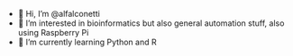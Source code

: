 - 👋 Hi, I’m @alfalconetti
- 👀 I’m interested in bioinformatics but also general automation stuff, also using Raspberry Pi
- 🌱 I’m currently learning Python and R
  

<!---
Falco300/Falco300 is a ✨ special ✨ repository because its `README.md` (this file) appears on your GitHub profile.
You can click the Preview link to take a look at your changes.
--->
